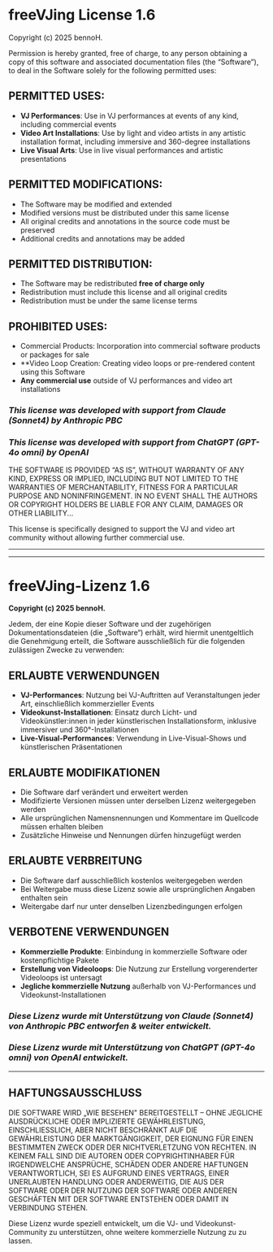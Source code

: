 # freeVJing License 1.6  
Copyright (c) 2025 bennoH.

Permission is hereby granted, free of charge, to any person obtaining a copy of this software and associated documentation files (the “Software”), to deal in the Software solely for the following permitted uses:

## PERMITTED USES:
- **VJ Performances**: Use in VJ performances at events of any kind, including commercial events  
- **Video Art Installations**: Use by light and video artists in any artistic installation format, including immersive and 360-degree installations  
- **Live Visual Arts**: Use in live visual performances and artistic presentations

## PERMITTED MODIFICATIONS:
- The Software may be modified and extended  
- Modified versions must be distributed under this same license  
- All original credits and annotations in the source code must be preserved  
- Additional credits and annotations may be added

## PERMITTED DISTRIBUTION:
- The Software may be redistributed **free of charge only**  
- Redistribution must include this license and all original credits  
- Redistribution must be under the same license terms

## PROHIBITED USES:
* Commercial Products: Incorporation into commercial software products or packages for sale  
* **Video Loop Creation: Creating video loops or pre-rendered content using this Software  
* **Any commercial use** outside of VJ performances and video art installations

 ### _This license was developed with support from Claude (Sonnet4) by Anthropic PBC_
 ### _This license was developed with support from ChatGPT (GPT-4o omni) by OpenAI_


THE SOFTWARE IS PROVIDED “AS IS”, WITHOUT WARRANTY OF ANY KIND, EXPRESS OR IMPLIED, INCLUDING BUT NOT LIMITED TO THE WARRANTIES OF MERCHANTABILITY, FITNESS FOR A PARTICULAR PURPOSE AND NONINFRINGEMENT.
IN NO EVENT SHALL THE AUTHORS OR COPYRIGHT HOLDERS BE LIABLE FOR ANY CLAIM, DAMAGES OR OTHER LIABILITY...


This license is specifically designed to support the VJ and video art community without allowing further commercial use.


---

---






# freeVJing-Lizenz 1.6  
**Copyright (c) 2025 bennoH.**

Jedem, der eine Kopie dieser Software und der zugehörigen Dokumentationsdateien (die „Software“) erhält, wird hiermit unentgeltlich die Genehmigung erteilt, die Software ausschließlich für die folgenden zulässigen Zwecke zu verwenden:

## ERLAUBTE VERWENDUNGEN
- **VJ-Performances**: Nutzung bei VJ-Auftritten auf Veranstaltungen jeder Art, einschließlich kommerzieller Events  
- **Videokunst-Installationen**: Einsatz durch Licht- und Videokünstler:innen in jeder künstlerischen Installationsform, inklusive immersiver und 360°-Installationen  
- **Live-Visual-Performances**: Verwendung in Live-Visual-Shows und künstlerischen Präsentationen  

## ERLAUBTE MODIFIKATIONEN
- Die Software darf verändert und erweitert werden  
- Modifizierte Versionen müssen unter derselben Lizenz weitergegeben werden  
- Alle ursprünglichen Namensnennungen und Kommentare im Quellcode müssen erhalten bleiben  
- Zusätzliche Hinweise und Nennungen dürfen hinzugefügt werden  

## ERLAUBTE VERBREITUNG
- Die Software darf ausschließlich kostenlos weitergegeben werden  
- Bei Weitergabe muss diese Lizenz sowie alle ursprünglichen Angaben enthalten sein  
- Weitergabe darf nur unter denselben Lizenzbedingungen erfolgen  

## VERBOTENE VERWENDUNGEN
- **Kommerzielle Produkte**: Einbindung in kommerzielle Software oder kostenpflichtige Pakete  
- **Erstellung von Videoloops**: Die Nutzung zur Erstellung vorgerenderter Videoloops ist untersagt  
- **Jegliche kommerzielle Nutzung** außerhalb von VJ-Performances und Videokunst-Installationen  

### _Diese Lizenz wurde mit Unterstützung von Claude (Sonnet4) von Anthropic PBC entworfen & weiter entwickelt._
### _Diese Lizenz wurde mit Unterstützung von ChatGPT (GPT-4o omni) von OpenAI entwickelt._

---

## HAFTUNGSAUSSCHLUSS
DIE SOFTWARE WIRD „WIE BESEHEN" BEREITGESTELLT – OHNE JEGLICHE AUSDRÜCKLICHE ODER IMPLIZIERTE GEWÄHRLEISTUNG, EINSCHLIESSLICH, ABER NICHT BESCHRÄNKT AUF DIE GEWÄHRLEISTUNG DER MARKTGÄNGIGKEIT, DER EIGNUNG FÜR EINEN BESTIMMTEN ZWECK ODER DER NICHTVERLETZUNG VON RECHTEN. IN KEINEM FALL SIND DIE AUTOREN ODER COPYRIGHTINHABER FÜR IRGENDWELCHE ANSPRÜCHE, SCHÄDEN ODER ANDERE HAFTUNGEN VERANTWORTLICH, SEI ES AUFGRUND EINES VERTRAGS, EINER UNERLAUBTEN HANDLUNG ODER ANDERWEITIG, DIE AUS DER SOFTWARE ODER DER NUTZUNG DER SOFTWARE ODER ANDEREN GESCHÄFTEN MIT DER SOFTWARE ENTSTEHEN ODER DAMIT IN VERBINDUNG STEHEN.


Diese Lizenz wurde speziell entwickelt, um die VJ- und Videokunst-Community zu unterstützen, ohne weitere kommerzielle Nutzung zu zu lassen.
